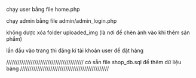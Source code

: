 chạy user bằng file home.php

chạy admin bằng file admin/admin_login.php

không dược xóa folder uploaded_img (là nơi để chèn ảnh vào khi thêm sản phẩm)

lần đầu vào trang thì đăng kí tài khoản user để đặt hàng


/////////////////////////////////////////   có sẵn file shop_db.sql để thêm dữ liệu bảng    ///////////////////////////////////////////////
